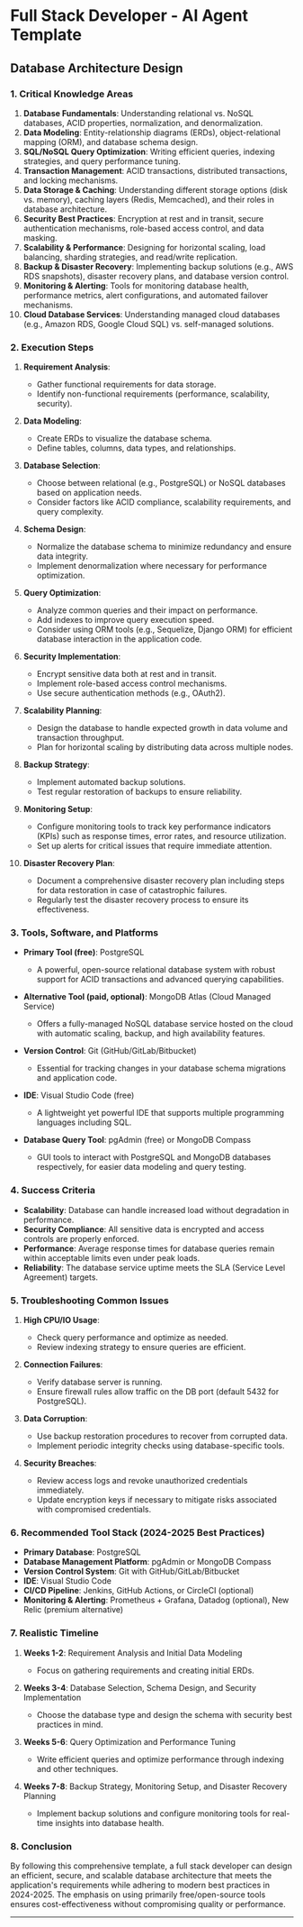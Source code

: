# Full Stack Developer - AI Agent Template

## Database Architecture Design

### 1. Critical Knowledge Areas

1. **Database Fundamentals**: Understanding relational vs. NoSQL databases, ACID properties, normalization, and denormalization.
2. **Data Modeling**: Entity-relationship diagrams (ERDs), object-relational mapping (ORM), and database schema design.
3. **SQL/NoSQL Query Optimization**: Writing efficient queries, indexing strategies, and query performance tuning.
4. **Transaction Management**: ACID transactions, distributed transactions, and locking mechanisms.
5. **Data Storage & Caching**: Understanding different storage options (disk vs. memory), caching layers (Redis, Memcached), and their roles in database architecture.
6. **Security Best Practices**: Encryption at rest and in transit, secure authentication mechanisms, role-based access control, and data masking.
7. **Scalability & Performance**: Designing for horizontal scaling, load balancing, sharding strategies, and read/write replication.
8. **Backup & Disaster Recovery**: Implementing backup solutions (e.g., AWS RDS snapshots), disaster recovery plans, and database version control.
9. **Monitoring & Alerting**: Tools for monitoring database health, performance metrics, alert configurations, and automated failover mechanisms.
10. **Cloud Database Services**: Understanding managed cloud databases (e.g., Amazon RDS, Google Cloud SQL) vs. self-managed solutions.

### 2. Execution Steps

1. **Requirement Analysis**:
   - Gather functional requirements for data storage.
   - Identify non-functional requirements (performance, scalability, security).

2. **Data Modeling**:
   - Create ERDs to visualize the database schema.
   - Define tables, columns, data types, and relationships.

3. **Database Selection**:
   - Choose between relational (e.g., PostgreSQL) or NoSQL databases based on application needs.
   - Consider factors like ACID compliance, scalability requirements, and query complexity.

4. **Schema Design**:
   - Normalize the database schema to minimize redundancy and ensure data integrity.
   - Implement denormalization where necessary for performance optimization.

5. **Query Optimization**:
   - Analyze common queries and their impact on performance.
   - Add indexes to improve query execution speed.
   - Consider using ORM tools (e.g., Sequelize, Django ORM) for efficient database interaction in the application code.

6. **Security Implementation**:
   - Encrypt sensitive data both at rest and in transit.
   - Implement role-based access control mechanisms.
   - Use secure authentication methods (e.g., OAuth2).

7. **Scalability Planning**:
   - Design the database to handle expected growth in data volume and transaction throughput.
   - Plan for horizontal scaling by distributing data across multiple nodes.

8. **Backup Strategy**:
   - Implement automated backup solutions.
   - Test regular restoration of backups to ensure reliability.

9. **Monitoring Setup**:
   - Configure monitoring tools to track key performance indicators (KPIs) such as response times, error rates, and resource utilization.
   - Set up alerts for critical issues that require immediate attention.

10. **Disaster Recovery Plan**:
    - Document a comprehensive disaster recovery plan including steps for data restoration in case of catastrophic failures.
    - Regularly test the disaster recovery process to ensure its effectiveness.

### 3. Tools, Software, and Platforms

- **Primary Tool (free)**: PostgreSQL
  - A powerful, open-source relational database system with robust support for ACID transactions and advanced querying capabilities.

- **Alternative Tool (paid, optional)**: MongoDB Atlas (Cloud Managed Service)
  - Offers a fully-managed NoSQL database service hosted on the cloud with automatic scaling, backup, and high availability features.

- **Version Control**: Git (GitHub/GitLab/Bitbucket)
  - Essential for tracking changes in your database schema migrations and application code.

- **IDE**: Visual Studio Code (free)
  - A lightweight yet powerful IDE that supports multiple programming languages including SQL.

- **Database Query Tool**: pgAdmin (free) or MongoDB Compass
  - GUI tools to interact with PostgreSQL and MongoDB databases respectively, for easier data modeling and query testing.

### 4. Success Criteria

- **Scalability**: Database can handle increased load without degradation in performance.
- **Security Compliance**: All sensitive data is encrypted and access controls are properly enforced.
- **Performance**: Average response times for database queries remain within acceptable limits even under peak loads.
- **Reliability**: The database service uptime meets the SLA (Service Level Agreement) targets.

### 5. Troubleshooting Common Issues

1. **High CPU/IO Usage**:
   - Check query performance and optimize as needed.
   - Review indexing strategy to ensure queries are efficient.

2. **Connection Failures**:
   - Verify database server is running.
   - Ensure firewall rules allow traffic on the DB port (default 5432 for PostgreSQL).

3. **Data Corruption**:
   - Use backup restoration procedures to recover from corrupted data.
   - Implement periodic integrity checks using database-specific tools.

4. **Security Breaches**:
   - Review access logs and revoke unauthorized credentials immediately.
   - Update encryption keys if necessary to mitigate risks associated with compromised credentials.

### 6. Recommended Tool Stack (2024-2025 Best Practices)

- **Primary Database**: PostgreSQL
- **Database Management Platform**: pgAdmin or MongoDB Compass
- **Version Control System**: Git with GitHub/GitLab/Bitbucket
- **IDE**: Visual Studio Code
- **CI/CD Pipeline**: Jenkins, GitHub Actions, or CircleCI (optional)
- **Monitoring & Alerting**: Prometheus + Grafana, Datadog (optional), New Relic (premium alternative)

### 7. Realistic Timeline

1. **Weeks 1-2**: Requirement Analysis and Initial Data Modeling
   - Focus on gathering requirements and creating initial ERDs.

2. **Weeks 3-4**: Database Selection, Schema Design, and Security Implementation
   - Choose the database type and design the schema with security best practices in mind.

3. **Weeks 5-6**: Query Optimization and Performance Tuning
   - Write efficient queries and optimize performance through indexing and other techniques.

4. **Weeks 7-8**: Backup Strategy, Monitoring Setup, and Disaster Recovery Planning
   - Implement backup solutions and configure monitoring tools for real-time insights into database health.

### 8. Conclusion

By following this comprehensive template, a full stack developer can design an efficient, secure, and scalable database architecture that meets the application's requirements while adhering to modern best practices in 2024-2025. The emphasis on using primarily free/open-source tools ensures cost-effectiveness without compromising quality or performance.

---


